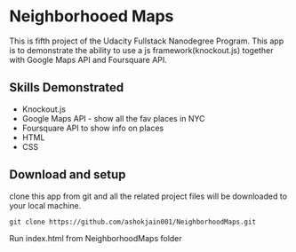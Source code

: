 Neighborhooed Maps
=========================
This is fifth project of the Udacity Fullstack Nanodegree Program.
This app is to demonstrate the ability to use a js framework(knockout.js) together with Google Maps API and Foursquare API.

## Skills Demonstrated
* Knockout.js 
* Google Maps API - show all the fav places in NYC
* Foursquare API to show info on places
* HTML
* CSS 

## Download and setup 
clone this app from git and all the related project files will be downloaded to your local machine. 
```
git clone https://github.com/ashokjain001/NeighborhoodMaps.git
```
Run index.html from NeighborhoodMaps folder